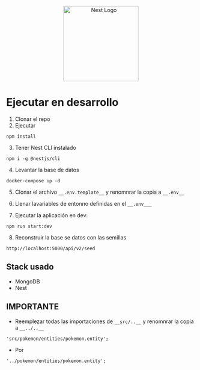<p align="center">
  <a href="http://nestjs.com/" target="blank"><img src="https://nestjs.com/img/logo-small.svg" width="200" alt="Nest Logo" /></a>
</p>

# Ejecutar en desarrollo
1. Clonar el repo
2. Ejecutar
```
npm install
```
3. Tener Nest CLI instalado
```
npm i -g @nestjs/cli
```

4. Levantar la base de datos
```
docker-compose up -d
```
5. Clonar el archivo ```__.env.template__``` y renomnrar la copia a ```__.env__```

6. Llenar lavariables de entonno definidas en el ```__.env___```

7. Ejecutar la aplicación en dev:
```
npm run start:dev
```
8. Reconstruir la base se datos con las semillas
```
http://localhost:5000/api/v2/seed
```
## Stack usado

* MongoDB
* Nest
## IMPORTANTE

* Reemplezar todas las importaciones de ```__src/..__``` y renomnrar la copia a ```__../..__```
```
'src/pokemon/entities/pokemon.entity';
```
* Por

```
'../pokemon/entities/pokemon.entity';
```

